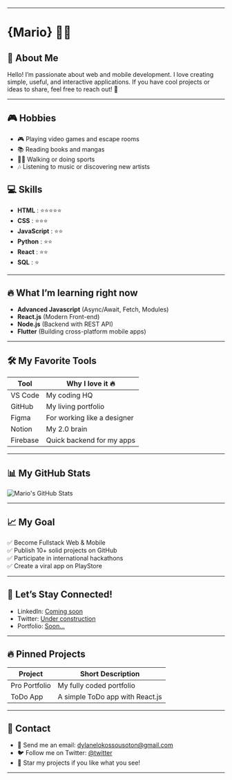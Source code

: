 






---
# {Mario} 👨‍💻

## 🚀 About Me

Hello! I’m passionate about web and mobile development. I love creating simple, useful, and interactive applications. If you have cool projects or ideas to share, feel free to reach out! 🤝


---
## 🎮 Hobbies

- 🎮 Playing video games and escape rooms  
- 📚 Reading books and mangas  
- 🏃‍♂️ Walking or doing sports  
- 🎶 Listening to music or discovering new artists  

## 💻 Skills

- **HTML** : ⭐⭐⭐⭐⭐  
- **CSS** : ⭐⭐⭐ 
- **JavaScript** : ⭐⭐
- **Python** : ⭐⭐
- **React** : ⭐⭐
- **SQL** : ⭐


---

## 🔥 What I’m learning right now
- **Advanced Javascript** (Async/Await, Fetch, Modules)
- **React.js** (Modern Front-end)
- **Node.js** (Backend with REST API)
- **Flutter** (Building cross-platform mobile apps)

---

## 🛠️ My Favorite Tools
| Tool          | Why I love it 🔥 |
|---------------|-----------------|
| VS Code       | My coding HQ |
| GitHub        | My living portfolio |
| Figma         | For working like a designer |
| Notion        | My 2.0 brain |
| Firebase      | Quick backend for my apps |

---

## 📊 My GitHub Stats
![Mario's GitHub Stats](https://github-readme-stats.vercel.app/api?username=Mario10111&show_icons=true&theme=radical)

---

## 📈 My  Goal
✅ Become Fullstack Web & Mobile  
✅ Publish 10+ solid projects on GitHub  
✅ Participate in  international hackathons    
✅ Create a viral app on PlayStore

---

## 💬 Let’s Stay Connected!
- LinkedIn: [Coming soon](#)
- Twitter: [Under construction](#)
- Portfolio: [Soon...](#)

---

## 🔥 Pinned Projects

| Project        | Short Description |
|----------------|-------------------|
| Pro Portfolio  | My fully coded portfolio |
| ToDo App       | A simple ToDo app with React.js |

---

## 📩 Contact

- 📧 Send me an email: [dylanelokossousoton@gmail.com](mailto:dylanelokossousoton@gmail.com)  
- 🐦 Follow me on Twitter: [@twitter](https://twitter.com/yourpseudo)  
- 🌟 Star my projects if you like what you see!  

---


